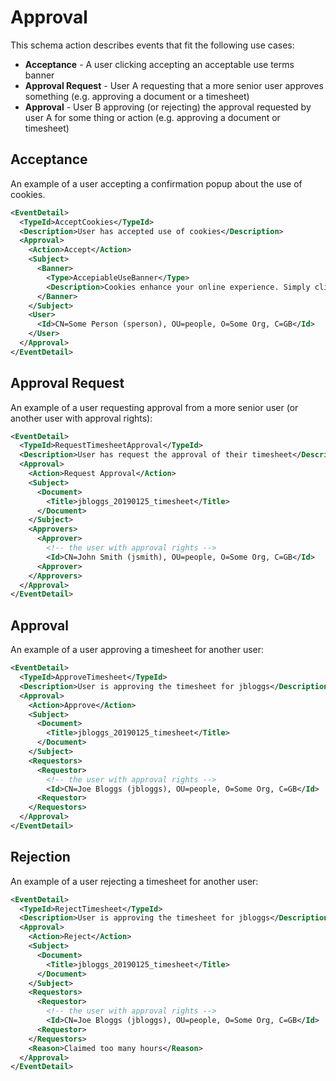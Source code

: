 # Approval

This schema action describes events that fit the following use cases:

* **Acceptance** - A user clicking accepting an acceptable use terms banner
* **Approval Request** - User A requesting that a more senior user approves something (e.g. approving a document or a timesheet)
* **Approval** - User B approving (or rejecting) the approval requested by user A for some thing or action (e.g. approving a document or timesheet)

## Acceptance

An example of a user accepting a confirmation popup about the use of cookies.

``` xml
<EventDetail>
  <TypeId>AcceptCookies</TypeId>
  <Description>User has accepted use of cookies</Description>
  <Approval>
    <Action>Accept</Action>
    <Subject>
      <Banner>
        <Type>AccepiableUseBanner</Type>
        <Description>Cookies enhance your online experience. Simply click 'Accept and continue to site' to agree to the use of all cookies, or change them in your settings. See our Cookie policy at http://some-domain/policies/cookies.html for more information.</Description>
      </Banner>
    </Subject>
    <User>
      <Id>CN=Some Person (sperson), OU=people, O=Some Org, C=GB</Id>
    </User>
  </Approval>
</EventDetail>
``` 

## Approval Request

An example of a user requesting approval from a more senior user (or another user with approval rights):

``` xml
<EventDetail>
  <TypeId>RequestTimesheetApproval</TypeId>
  <Description>User has request the approval of their timesheet</Description>
  <Approval>
    <Action>Request Approval</Action>
    <Subject>
      <Document>
        <Title>jbloggs_20190125_timesheet</Title>
      </Document>
    </Subject>
    <Approvers>
      <Approver>
        <!-- the user with approval rights -->
        <Id>CN=John Smith (jsmith), OU=people, O=Some Org, C=GB</Id>
      <Approver>
    </Approvers>
  </Approval>
</EventDetail>
``` 

## Approval

An example of a user approving a timesheet for another user:

``` xml
<EventDetail>
  <TypeId>ApproveTimesheet</TypeId>
  <Description>User is approving the timesheet for jbloggs</Description>
  <Approval>
    <Action>Approve</Action>
    <Subject>
      <Document>
        <Title>jbloggs_20190125_timesheet</Title>
      </Document>
    </Subject>
    <Requestors>
      <Requestor>
        <!-- the user with approval rights -->
        <Id>CN=Joe Bloggs (jbloggs), OU=people, O=Some Org, C=GB</Id>
      <Requestor>
    </Requestors>
  </Approval>
</EventDetail>
``` 

## Rejection

An example of a user rejecting a timesheet for another user:

``` xml
<EventDetail>
  <TypeId>RejectTimesheet</TypeId>
  <Description>User is approving the timesheet for jbloggs</Description>
  <Approval>
    <Action>Reject</Action>
    <Subject>
      <Document>
        <Title>jbloggs_20190125_timesheet</Title>
      </Document>
    </Subject>
    <Requestors>
      <Requestor>
        <!-- the user with approval rights -->
        <Id>CN=Joe Bloggs (jbloggs), OU=people, O=Some Org, C=GB</Id>
      <Requestor>
    </Requestors>
    <Reason>Claimed too many hours</Reason>
  </Approval>
</EventDetail>
``` 
